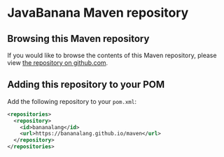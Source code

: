 # JavaBanana Maven repository

## Browsing this Maven repository

If you would like to browse the contents of this Maven repository, please view [the repository on github.com](https://github.com/BananaLang/maven).

## Adding this repository to your POM

Add the following repository to your `pom.xml`:

```xml
<repositories>
  <repository>
    <id>bananalang</id>
    <url>https://bananalang.github.io/maven</url>
  </repository>
</repositories>
```
